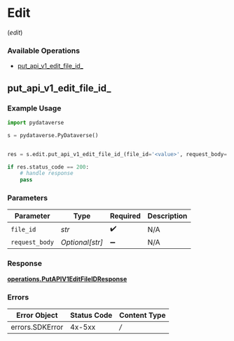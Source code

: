# Edit
(*edit*)

### Available Operations

* [put_api_v1_edit_file_id_](#put_api_v1_edit_file_id_)

## put_api_v1_edit_file_id_

### Example Usage

```python
import pydataverse

s = pydataverse.PyDataverse()


res = s.edit.put_api_v1_edit_file_id_(file_id='<value>', request_body='<value>')

if res.status_code == 200:
    # handle response
    pass
```

### Parameters

| Parameter          | Type               | Required           | Description        |
| ------------------ | ------------------ | ------------------ | ------------------ |
| `file_id`          | *str*              | :heavy_check_mark: | N/A                |
| `request_body`     | *Optional[str]*    | :heavy_minus_sign: | N/A                |


### Response

**[operations.PutAPIV1EditFileIDResponse](../../models/operations/putapiv1editfileidresponse.md)**
### Errors

| Error Object    | Status Code     | Content Type    |
| --------------- | --------------- | --------------- |
| errors.SDKError | 4x-5xx          | */*             |
